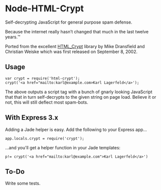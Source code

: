 # Node-HTML-Crypt

Self-decrypting JavaScript for general purpose spam defense.

Because the internet really hasn’t changed that much in the last twelve years.™

Ported from the excellent [HTML_Crypt][1] library by Mike Dransfield and
Christian Weiske which was first released on September 8, 2002.

[1]: http://pear.php.net/package/HTML_Crypt/

## Usage

    var crypt = require('html-crypt');
    crypt('<a href="mailto:karl@example.com>Karl Lagerfeld</a>');

The above outputs a script tag with a bunch of gnarly looking JavaScript that
that in turn self-decrypts to the given string on page load. Believe it or not,
this will still deflect most spam-bots.

## With Express 3.x

Adding a Jade helper is easy. Add the following to your Express app…

    app.locals.crypt = require('crypt');

…and you'll get a helper function in your Jade templates:

    p!= crypt('<a href="mailto:karl@example.com">Karl Lagerfeld</a>')

## To-Do

Write some tests.
